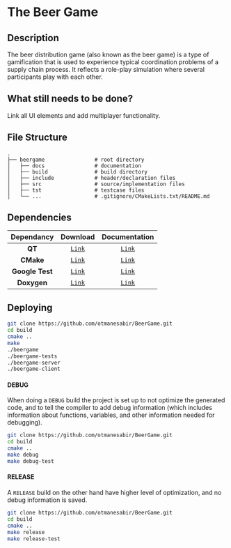 # The Beer Game

## Description

The beer distribution game (also known as the beer game) is a type of gamification that is used to experience typical coordination problems of a supply chain process. It reflects a role-play simulation where several participants play with each other.

## What still needs to be done?

Link all UI elements and add multiplayer functionality. 

## File Structure
    .
    ├── beergame                # root directory
    │   ├── docs                # documentation
    │   ├── build               # build directory
    │   ├── include             # header/declaration files
    │   ├── src                 # source/implementation files
    │   ├── tst                 # testcase files
    │   └── ...                 # .gitignore/CMakeLists.txt/README.md


## Dependencies

| Dependancy | Download | Documentation |
| :---------: | :-----: | :-----------: |
| **QT** | [`Link`](https://www.qt.io/download-open-source?hsCtaTracking=9f6a2170-a938-42df-a8e2-a9f0b1d6cdce%7C6cb0de4f-9bb5-4778-ab02-bfb62735f3e5) | [`Link`](https://doc.qt.io) |
| **CMake** | [`Link`](https://cmake.org/download/) | [`Link`](https://cmake.org/documentation/) |
| **Google Test** | [`Link`](https://github.com/google/googletest) | [`Link`](https://github.com/google/googletest/blob/master/googletest/docs/prim…) |
| **Doxygen** | [`Link`](http://www.doxygen.nl/download.html) | [`Link`](http://www.doxygen.nl) |

## Deploying

```bash
git clone https://github.com/otmanesabir/BeerGame.git
cd build
cmake ..
make
./beergame
./beergame-tests
./beergame-server
./beergame-client
```

#### DEBUG

When doing a `DEBUG` build the project is set up to not optimize the generated code, and to tell the compiler to add debug information (which includes information about functions, variables, and other information needed for debugging).

```bash
git clone https://github.com/otmanesabir/BeerGame.git
cd build
cmake ..
make debug
make debug-test
```

#### RELEASE

A `RELEASE` build on the other hand have higher level of optimization, and no debug information is saved.
```bash
git clone https://github.com/otmanesabir/BeerGame.git
cd build
cmake ..
make release
make release-test
```
